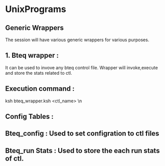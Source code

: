 # UnixPrograms
## Generic Wrappers
The session will have various generic wrappers for various purposes.
## 1. Bteq wrapper : 
It can be used to invove any bteq control file. 
Wrapper will invoke,execute and store the stats related to ctl.
## Execution command : 
ksh bteq_wrapper.ksh <ctl_name> \n
## Config Tables : 
## Bteq_config : Used to set configration to ctl files
## Bteq_run Stats : Used to store the each run stats of ctl.
                
